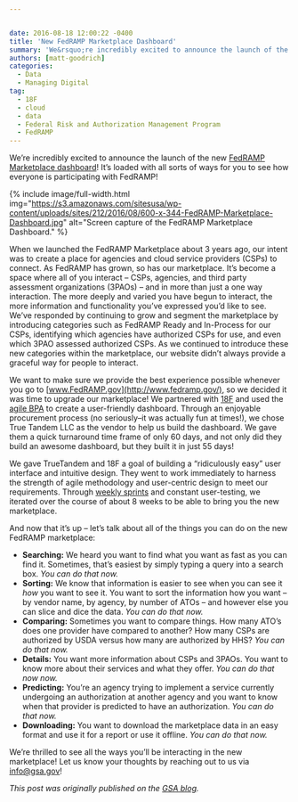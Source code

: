 ```yaml
---


date: 2016-08-18 12:00:22 -0400
title: 'New FedRAMP Marketplace Dashboard'
summary: 'We&rsquo;re incredibly excited to announce the launch of the new FedRAMP Marketplace dashboard! It’sloaded with all sorts of ways for you to see how everyone is participating with FedRAMP!  When we launched the FedRAMP Marketplace about 3 years ago, our intent was to create'
authors: [matt-goodrich]
categories:
  - Data
  - Managing Digital
tag:
  - 18F
  - cloud
  - data
  - Federal Risk and Authorization Management Program
  - FedRAMP
---
```


We’re incredibly excited to announce the launch of the new [FedRAMP Marketplace dashboard](http://marketplace.fedramp.gov/)! It’s loaded with all sorts of ways for you to see how everyone is participating with FedRAMP!


{% include image/full-width.html img="https://s3.amazonaws.com/sitesusa/wp-content/uploads/sites/212/2016/08/600-x-344-FedRAMP-Marketplace-Dashboard.jpg" alt="Screen capture of the FedRAMP Marketplace Dashboard." %}

When we launched the FedRAMP Marketplace about 3 years ago, our intent was to create a place for agencies and cloud service providers (CSPs) to connect. As FedRAMP has grown, so has our marketplace. It’s become a space where all of you interact – CSPs, agencies, and third party assessment organizations (3PAOs) – and in more than just a one way interaction. The more deeply and varied you have begun to interact, the more information and functionality you’ve expressed you’d like to see. We’ve responded by continuing to grow and segment the marketplace by introducing categories such as FedRAMP Ready and In-Process for our CSPs, identifying which agencies have authorized CSPs for use, and even which 3PAO assessed authorized CSPs. As we continued to introduce these new categories within the marketplace, our website didn’t always provide a graceful way for people to interact.

We want to make sure we provide the best experience possible whenever you go to [www.FedRAMP.gov](http://www.fedramp.gov/), so we decided it was time to upgrade our marketplace! We partnered with [18F](https://18f.gsa.gov/) and used the [agile BPA](https://18f.gsa.gov/2015/08/28/announcing-the-agile-BPA-awards/) to create a user-friendly dashboard. Through an enjoyable procurement process (no seriously–it was actually fun at times!), we chose True Tandem LLC  as the vendor to help us build the dashboard. We gave them a quick turnaround time frame of only 60 days, and not only did they build an awesome dashboard, but they built it in just 55 days!

We gave TrueTandem and 18F a goal of building a “ridiculously easy” user interface and intuitive design. They went to work immediately to harness the strength of agile methodology and user-centric design to meet our requirements. Through [weekly sprints](https://twitter.com/MrFedRAMP/status/745684606624600064) and constant user-testing, we iterated over the course of about 8 weeks to be able to bring you the new marketplace.

And now that it’s up – let’s talk about all of the things you can do on the new FedRAMP marketplace:

  * **Searching:** We heard you want to find what you want as fast as you can find it. Sometimes, that’s easiest by simply typing a query into a search box. _You can do that now._
  * **Sorting:** We know that information is easier to see when you can see it _how_ you want to see it. You want to sort the information how you want – by vendor name, by agency, by number of ATOs – and however else you can slice and dice the data. _You can do that now._
  * **Comparing:** Sometimes you want to compare things. How many ATO’s does one provider have compared to another? How many CSPs are authorized by USDA versus how many are authorized by HHS? _You can do that now._
  * **Details:** You want more information about CSPs and 3PAOs. You want to know more about their services and what they offer. _You can do that now now._
  * **Predicting:** You’re an agency trying to implement a service currently undergoing an authorization at another agency and you want to know when that provider is predicted to have an authorization. _You can do that now._
  * **Downloading:** You want to download the marketplace data in an easy format and use it for a report or use it offline. _You can do that now._

We’re thrilled to see all the ways you’ll be interacting in the new marketplace! Let us know your thoughts by reaching out to us via <a href="mailto:info@gsa.gov">info@gsa.gov</a>!

_This post was originally published on the [GSA blog](https://gsablogs.gsa.gov/)._